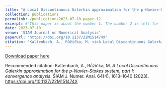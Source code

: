 ```yaml
---
title: "A Local Discontinuous Galerkin approximation for the p-Navier–Stokes system, part I: eonvergence analysis"
collection: publications
permalink: /publication/2023-07-10-paper-12
excerpt: #'This paper is about the number 1. The number 2 is left for future work.'
date: 2023-07-10
venue: 'SIAM Journal on Numerical Analysis'
paperurl: 'https://doi.org/10.1137/22M151474X'
citation: 'Kaltenbach, A., Růžička, M. <i>A Local Discontinuous Galerkin approximation for the p-Navier–Stokes system, part I: eonvergence analysis</i>. SIAM J. Numer. Anal. 64(4), 1613–1640 (2023).  https://doi.org/10.1137/22M151474X'
---
```


[Download paper here](https://doi.org/10.1137/22M151474X) 

Recommended citation: Kaltenbach, A., Růžička, M. <i>A Local Discontinuous Galerkin approximation for the p-Navier–Stokes system, part I: eonvergence analysis</i>. SIAM J. Numer. Anal. 64(4), 1613–1640 (2023).  https://doi.org/10.1137/22M151474X
